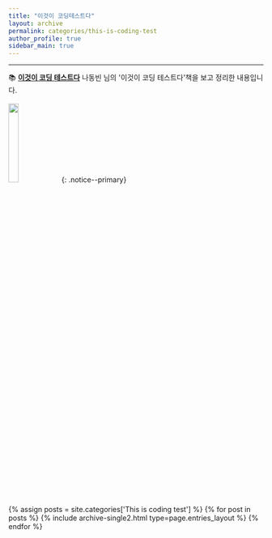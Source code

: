 ```yaml
---
title: "이것이 코딩테스트다"
layout: archive
permalink: categories/this-is-coding-test
author_profile: true
sidebar_main: true
---
```


<!-- 공백이 포함되어 있는 카테고리 이름의 경우 site.categories['a b c'] 이런식으로! -->

***

📚 **<u>이것이 코딩 테스트다</u>** 나동빈 님의 '이것이 코딩 테스트다'책을 보고 정리한 내용입니다.<br><br>
<img src="https://user-images.githubusercontent.com/98803599/218809230-4f73bc18-c0ab-458d-b298-ad1d805db1d5.jpeg" height="20%" width="20%">
{: .notice--primary}

{% assign posts = site.categories['This is coding test'] %}
{% for post in posts %} {% include archive-single2.html type=page.entries_layout %} {% endfor %}